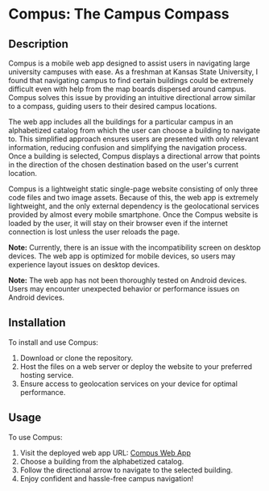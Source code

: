 # Compus: The Campus Compass

## Description

Compus is a mobile web app designed to assist users in navigating large university campuses with ease. As a freshman at Kansas State University, I found that navigating campus to find certain buildings could be extremely difficult even with help from the map boards dispersed around campus. Compus solves this issue by providing an intuitive directional arrow similar to a compass, guiding users to their desired campus locations.

The web app includes all the buildings for a particular campus in an alphabetized catalog from which the user can choose a building to navigate to. This simplified approach ensures users are presented with only relevant information, reducing confusion and simplifying the navigation process. Once a building is selected, Compus displays a directional arrow that points in the direction of the chosen destination based on the user's current location.

Compus is a lightweight static single-page website consisting of only three code files and two image assets. Because of this, the web app is extremely lightweight, and the only external dependency is the geolocational services provided by almost every mobile smartphone. Once the Compus website is loaded by the user, it will stay on their browser even if the internet connection is lost unless the user reloads the page.

**Note:** Currently, there is an issue with the incompatibility screen on desktop devices. The web app is optimized for mobile devices, so users may experience layout issues on desktop devices.

**Note:** The web app has not been thoroughly tested on Android devices. Users may encounter unexpected behavior or performance issues on Android devices.

## Installation

To install and use Compus:

1. Download or clone the repository.
2. Host the files on a web server or deploy the website to your preferred hosting service.
3. Ensure access to geolocation services on your device for optimal performance.

## Usage

To use Compus:

1. Visit the deployed web app URL: [Compus Web App](https://people.cs.ksu.edu/~hglenn2/compus/)
2. Choose a building from the alphabetized catalog.
3. Follow the directional arrow to navigate to the selected building.
4. Enjoy confident and hassle-free campus navigation!
